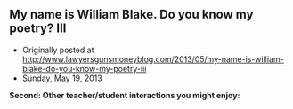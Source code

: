## My name is William Blake. Do you know my poetry? III

 * Originally posted at http://www.lawyersgunsmoneyblog.com/2013/05/my-name-is-william-blake-do-you-know-my-poetry-iii
 * Sunday, May 19, 2013

**Second: Other teacher/student interactions you might enjoy:** 